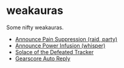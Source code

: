 # weakauras

Some nifty weakauras.

* [Announce Pain Suppression (raid, party)](https://github.com/niklasdotnet/weakauras/tree/main/priest/Announce%20Pain%20Suppression)
* [Announce Power Infusion (whisper)](https://github.com/niklasdotnet/weakauras/tree/main/priest/Announce%20Power%20Infusion)
* [Solace of the Defeated Tracker](https://github.com/niklasdotnet/weakauras/tree/main/items/Solace%20of%20the%20Defeated%20Tracker)
* [Gearscore Auto Reply](https://github.com/niklasdotnet/weakauras/tree/main/gearscore%20auto%20reply)
